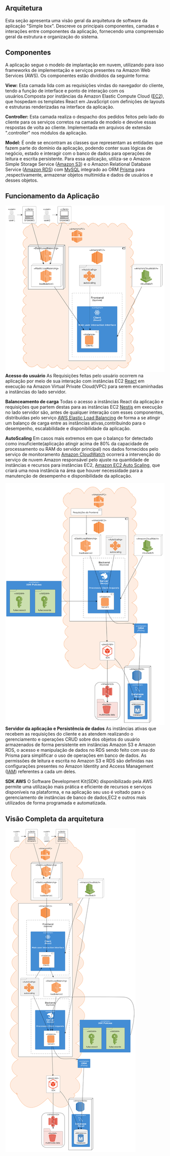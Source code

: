 ## Arquitetura

Esta seção apresenta uma visão geral da arquitetura de software da aplicação "Simple box". Descreve os principais componentes, camadas e interações entre componentes da aplicação, fornecendo uma compreensão geral da estrutura e organização do sistema.

## Componentes

A aplicação segue o modelo de implantação em nuvem, utilizando para isso frameworks de implementação e serviços presentes na Amazon Web Services (AWS). Os componentes estão divididos da seguinte forma:

**View:** Esta camada lida com as requisições vindas do navegador do cliente, tendo a função de interface e ponto de interação com os usuários.Composta por instâncias da Amazon Elastic Compute Cloud ([EC2](https://docs.aws.amazon.com/pt_br/AWSEC2/latest/UserGuide/concepts.html)), que hospedam os templates React em JavaScript com definições de layouts e estruturas renderizadas na interface da aplicação.

**Controller:** Esta camada realiza o despacho dos pedidos feitos pelo lado do cliente para os serviços corretos na camada de modelo e devolve essas respostas de volta ao cliente. Implementada em arquivos de extensão ".controller" nos módulos da aplicação.

**Model:** É onde se encontram as classes que representam as entidades que fazem parte do domínio da aplicação, podendo conter suas lógicas de negócio, estado e interagir com o banco de dados para operações de leitura e escrita persistente. Para essa aplicação, utiliza-se o Amazon Simple Storage Service ([Amazon S3](https://aws.amazon.com/pt/pm/serv-s3/)) e o Amazon Relational Database Service ([Amazon RDS](https://docs.aws.amazon.com/pt_br/AmazonRDS/latest/UserGuide/Welcome.html)) com [MySQL](https://www.mysql.com/downloads/) integrado ao ORM  [Prisma](https://www.prisma.io/docs/getting-started) para ,respectivamente, armazenar objetos multimídia e dados de usuários e desses objetos.

## Funcionamento da Aplicação
[![Arquitetura Simplebox](architecture-img/Frontend-Architecture.png)](architecture-img/Frontend-Architecture.png)
**Acesso do usuário**
 As Requisições feitas pelo usuário ocorrem na aplicação por meio de sua interação com instâncias EC2 [React](https://react.dev/learn/installation) em execução na Amazon Virtual Private Cloud(VPC) para serem encaminhadas a instâncias do lado servidor.
 
**Balanceamento de carga**
Todas o acesso a instâncias React da aplicação e requisições que partem destas para as instâncias EC2 [Nestjs](https://docs.nestjs.com/first-steps) em execução no lado servidor são, antes de qualquer interação com esses componentes, distribuídas pelo serviço [AWS Elastic Load Balancing](https://docs.aws.amazon.com/pt_br/elasticloadbalancing/latest/userguide/what-is-load-balancing.html) de forma a se atingir um balanço de carga entre as instâncias ativas,contribuindo para o desempenho, escalabilidade e disponibilidade da aplicação.

**AutoScaling**
Em casos mais extremos em que o balanço for detectado como  insuficiente(aplicação atingir acima de 80% da capacidade de processamento ou RAM do servidor principal) nos dados fornecidos pelo serviço de monitoramento [Amazon CloudWatch](https://docs.aws.amazon.com/pt_br/AmazonCloudWatch/latest/monitoring/WhatIsCloudWatch.html) ocorrerá a intervenção do serviço de nuvem Amazon responsável pelo ajuste na quantidade de instâncias e recursos para instâncias EC2, [Amazon EC2 Auto Scaling](https://docs.aws.amazon.com/pt_br/autoscaling/ec2/userguide/what-is-amazon-ec2-auto-scaling.html), que criará uma nova instância na área que houver necessidade para a manutenção de desempenho e disponibilidade da aplicação.

[![Arquitetura Simplebox](architecture-img/Backend-Architecture.png)](architecture-img/Backend-Architecture.png)
**Servidor da aplicação e Persistência de dados**
As instâncias ativas que recebem as requisições do cliente e as atendem realizando o gerenciamento e operações CRUD sobre dos objetos do usuário armazenados de forma persistente em instâncias  Amazon S3 e Amazon RDS, o acesso e manipulação de dados no RDS sendo feito com uso do Prisma para simplificar o uso de operações em banco de dados. As permissões de leitura e escrita no Amazon S3 e RDS são definidas nas configurações presentes no Amazon Identity and Access Management ([IAM](https://aws.amazon.com/pt/iam/)) referentes a cada um deles.

**SDK AWS**
O Software Development Kit(SDK) disponibilizado pela AWS permite uma utilização mais prática e eficiente de recursos e serviços disponíveis na plataforma, e na aplicação seu uso é voltado para  o gerenciamento de instâncias de banco de dados,EC2 e outros mais utilizados de forma programada e automatizada. 

## Visão Completa da arquitetura
[![Arquitetura Simplebox](architecture-img/Full-Architecture.png)](architecture-img/Full-Architecture.png)
